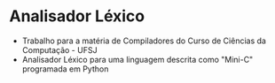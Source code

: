 # Analisador Léxico

* Trabalho para a matéria de Compiladores do Curso de Ciências da Computação - UFSJ
* Analisador Léxico para uma linguagem descrita como "Mini-C" programada em Python
